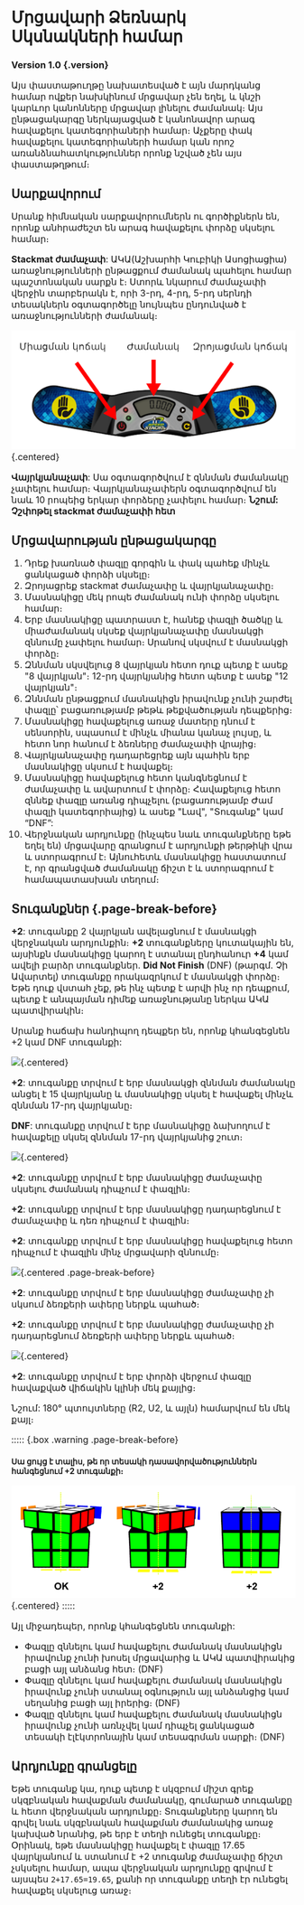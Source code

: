 # Մրցավարի Ձեռնարկ Սկսնակների համար

### Version 1.0 {.version}

Այս փաստաթուղթը նախատեսված է այն մարդկանց համար ովքեր նախկինում մրցավար չեն եղել, և կնշի կարևոր կանոնները մրցավար լինելու ժամանակ։ Այս ընթացակարգը ներկայացված է կանոնավոր արագ հավաքելու կատեգորիաների համար։ Աչքերը փակ հավաքելու կատեգորիաների համար կան որոշ առանձնահատկություններ որոնք նշված չեն այս փաստաթղթում։

## Սարքավորում

Սրանք հիմնական սարքավորումներն ու գործիքներն են, որոնք անհրաժեշտ են արագ հավաքելու փորձը սկսելու համար։

**Stackmat ժամաչափ**: ԱԿԱ(Աշխարհի Կուբիկի Ասոցիացիա) առաջնությունների ընթացքում ժամանակ պահելու համար պաշտոնական սարքն է։ Ստորև նկարում ժամաչափի վերջին տարբերակն է, որի 3-րդ, 4-րդ, 5-րդ սերնդի տեսակներն օգտագործելը նույնպես ընդունված է առաջնությունների ժամանակ։

![](images/timer-am.png){.centered}

**Վայրկյանաչափ**: Սա օգտագործվում է զննման ժամանակը չափելու համար։ Վայրկյանաչափերն օգտագործվում են նաև 10 րոպեից երկար փորձերը չափելու համար։ **Նշում: Չշփոթել stackmat ժամաչափի հետ**

## Մրցավարության ընթացակարգը

1. Դրեք խառնած փազլը գորգին և փակ պահեք մինչև ցանկացած փորձի սկսելը։
2. Զրոյացրեք stackmat ժամաչափը և վայրկյանաչափը։
3. Մասնակիցը մեկ րոպե ժամանակ ունի փորձը սկսելու համար։
4. Երբ մասնակիցը պատրաստ է, հանեք փազլի ծածկը և միաժամանակ սկսեք վայրկյանաչափը մասնակցի զննումը չափելու համար։ Սրանով սկսվում է մասնակցի փորձը։
5. Զննման սկսվելուց 8 վայրկյան հետո դուք պետք է ասեք "8 վայրկյան"։ 12-րդ վայրկյանից հետո պետք է ասեք "12 վայրկյան"։
6. Զննման ընթացքում մասնակիցն իրավունք չունի շարժել փազլը՝ բացառությամբ թեթև թեքվածության դեպքերից։
7. Մասնակիցը հավաքելուց առաջ մատերը դնում է սենսորին, սպասում է մինչև միանա կանաչ լույսը, և հետո նոր հանում է ձեռները ժամաչափի վրայից։
8. Վայրկյանաչափը դադարեցրեք այն պահին երբ մասնակիցը սկսում է հավաքել։
9. Մասնակիցը հավաքելուց հետո կանգնեցնում է ժամաչափը և ավարտում է փորձը։ Հավաքելուց հետո զննեք փազլը առանց դիպչելու (բացառությամբ Ժամ փազլի կատեգորիայից) և ասեք "Լավ", "Տուգանք" կամ “DNF”:
10. Վերջնական արդյունքը (ինչպես նաև տուգանքները եթե եղել են) մրցավարը գրանցում է արդյունքի թերթիկի վրա և ստորագրում է։ Այնուհետև մասնակիցը հաստատում է, որ գրանցված ժամանակը ճիշտ է և ստորագրում է համապատասխան տեղում։

## Տուգանքներ {.page-break-before}

**+2**: տուգանքը 2 վայրկյան ավելացնում է մասնակցի վերջնական արդյունքին։ **+2** տուգանքները կուտակային են, այսինքն մասնակիցը կարող է ստանալ ընդհանուր **+4** կամ ավելի բարձր տուգանքներ. **Did Not Finish** (DNF) (թարգմ․ Չի Ավարտել) տուգանքը որակազրկում է մասնակցի փորձը։ Եթե դուք վստահ չեք, թե ինչ պետք է արվի ինչ որ դեպքում, պետք է անպայման դիմեք առաջնությանը ներկա ԱԿԱ պատվիրակին։

Սրանք հաճախ հանդիպող դեպքեր են, որոնք կհանգեցնեն +2 կամ DNF տուգանքի:

![](images/penalty1.png){.centered}

**+2**: տուգանքը տրվում է երբ մասնակցի զննման ժամանակը անցել է 15 վայրկյանը և մասնակիցը սկսել է հավաքել մինչև զննման 17-րդ վայրկյանը։

**DNF**: տուգանքը տրվում է երբ մասնակիցը ձախողում է հավաքելը սկսել զննման 17-րդ վայրկյանից շուտ։

![](images/penalty2.png){.centered}

**+2**: տուգանքը տրվում է երբ մասնակիցը ժամաչափը սկսելու ժամանակ դիպչում է փազլին։

**+2**: տուգանքը տրվում է երբ մասնակիցը դադարեցնում է ժամաչափը և դեռ դիպչում է փազլին։

**+2**: տուգանքը տրվում է երբ մասնակիցը հավաքելուց հետո դիպչում է փազլին մինչ մրցավարի զննումը։

![](images/penalty3.png){.centered .page-break-before}

**+2**: տուգանքը տրվում է երբ մասնակիցը ժամաչափը չի սկսում ձեռքերի ափերը ներքև պահած։

**+2**: տուգանքը տրվում է երբ մասնակիցը ժամաչափը չի դադարեցնում ձեռքերի ափերը ներքև պահած։

![](images/penalty4.png){.centered}

**+2**: տուգանքը տրվում է երբ փորձի վերջում փազլը հավաքված վիճակին կլինի մեկ քայլից։

Նշում: 180° պտույտները (R2, U2, և այլն) համարվում են մեկ քայլ։

::::: {.box .warning .page-break-before}

#### Սա ցույց է տալիս, թե որ տեսակի դասավորվածություններն հանգեցնում +2 տուգանքի։

![](images/misalignments.png){.centered}
:::::

Այլ միջադեպեր, որոնք կհանգեցնեն տուգանքի:

- Փազլը զննելու կամ հավաքելու ժամանակ մասնակիցն իրավունք չունի խոսել մրցավարից և ԱԿԱ պատվիրակից բացի այլ անձանց հետ։ (DNF)
- Փազլը զննելու կամ հավաքելու ժամանակ մասնակիցն իրավունք չունի ստանալ օգնություն այլ անձանցից կամ սեղանից բացի այլ իրերից։ (DNF)
- Փազլը զննելու կամ հավաքելու ժամանակ մասնակիցն իրավունք չունի առնչվել կամ դիպչել ցանկացած տեսակի էլէկտրոնային կամ տեսագրման սարքի։ (DNF)

## Արդյունքը գրանցելը

Եթե տուգանք կա, դուք պետք է սկզբում միշտ գրեք սկզբնական հավաքման ժամանակը, գումարած տուգանքը և հետո վերջնական արդյունքը։ Տուգանքները կարող են գրվել նաև սկզբնական հավաքման ժամանակից առաջ կախված նրանից, թե երբ է տեղի ունեցել տուգանքը։ Օրինակ, եթե մասնակիցը հավաքել է փազլը 17․65 վայրկյանում և ստանում է +2 տուգանք ժամաչափը ճիշտ չսկսելու համար, ապա վերջնական արդյունքը գրվում է այսպես `2+17.65=19.65`, քանի որ տուգանքը տեղի էր ունեցել հավաքել սկսելուց առաջ։

<style>
  p {
    font-size: 16px;
  }
  li {
    font-size: 16px;
  }
</style>
